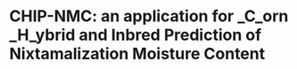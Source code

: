 # CHIP-NMC: an application for _C_orn _H_ybrid and Inbred Prediction of Nixtamalization Moisture Content

